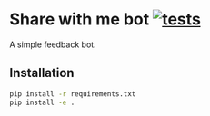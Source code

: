 # Share with me bot [![tests](https://github.com/kqf/share-bot/actions/workflows/ci.yml/badge.svg)](https://github.com/kqf/share-bot/actions/workflows/ci.yml)

A simple feedback bot.

## Installation
```bash
pip install -r requirements.txt
pip install -e .

```
